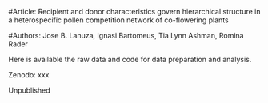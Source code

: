 #Article: Recipient and donor characteristics govern hierarchical structure in a heterospecific pollen competition network of co-flowering plants


#Authors: Jose B. Lanuza, Ignasi Bartomeus, Tia Lynn Ashman, Romina Rader

Here is available the raw data and code for data preparation and analysis.

Zenodo: xxx

Unpublished


